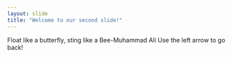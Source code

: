 ```yaml
---
layout: slide
title: "Welcome to our second slide!"
---
```

Float like a butterfly, sting like a Bee-Muhammad Ali
Use the left arrow to go back!
